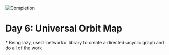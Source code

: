![Completion](https://img.shields.io/badge/Completed-Part%201-yellow.svg)
<h1>Day 6: Universal Orbit Map</h1>
* Being lazy, used `networkx` library to create a directed-acyclic graph and do all of the work
